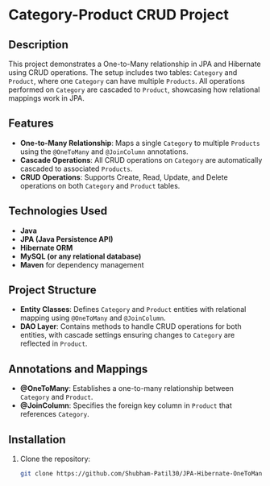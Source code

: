 # Category-Product CRUD Project

## Description
This project demonstrates a One-to-Many relationship in JPA and Hibernate using CRUD operations. The setup includes two tables: `Category` and `Product`, where one `Category` can have multiple `Products`. All operations performed on `Category` are cascaded to `Product`, showcasing how relational mappings work in JPA.

## Features
- **One-to-Many Relationship**: Maps a single `Category` to multiple `Products` using the `@OneToMany` and `@JoinColumn` annotations.
- **Cascade Operations**: All CRUD operations on `Category` are automatically cascaded to associated `Products`.
- **CRUD Operations**: Supports Create, Read, Update, and Delete operations on both `Category` and `Product` tables.

## Technologies Used
- **Java**
- **JPA (Java Persistence API)**
- **Hibernate ORM**
- **MySQL (or any relational database)**
- **Maven** for dependency management

## Project Structure
- **Entity Classes**: Defines `Category` and `Product` entities with relational mapping using `@OneToMany` and `@JoinColumn`.
- **DAO Layer**: Contains methods to handle CRUD operations for both entities, with cascade settings ensuring changes to `Category` are reflected in `Product`.

## Annotations and Mappings
- **@OneToMany**: Establishes a one-to-many relationship between `Category` and `Product`.
- **@JoinColumn**: Specifies the foreign key column in `Product` that references `Category`.

## Installation
1. Clone the repository:
   ```bash
   git clone https://github.com/Shubham-Patil30/JPA-Hibernate-OneToMany-Category-Product-App.git
